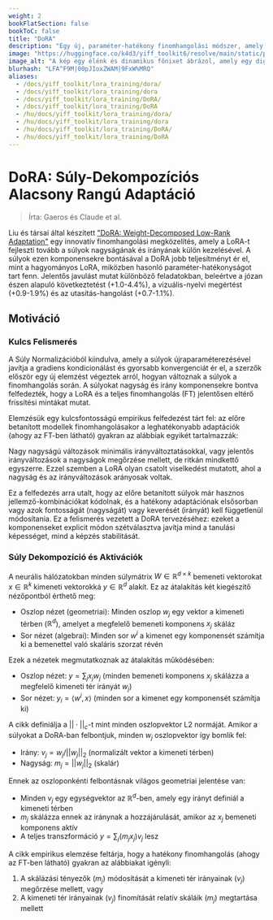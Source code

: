 ```yaml
---
weight: 2
bookFlatSection: false
bookToC: false
title: "DoRA"
description: "Egy új, paraméter-hatékony finomhangolási módszer, amely a betanított súlyokat nagyság és irány komponensekre bontja a hatékonyabb adaptáció érdekében"
image: "https://huggingface.co/k4d3/yiff_toolkit6/resolve/main/static/phoenix.jpg"
image_alt: "A kép egy élénk és dinamikus főnixet ábrázol, amely egy digitális tájból emelkedik ki. A főnix, egy mitikus madár, amelyet gyakran az újjászületéssel és megújulással társítanak, tüzes vörös és narancssárga tollakkal van ábrázolva, amelyek kék és fehér digitális mátrixba olvadnak, ahogy kifelé terjednek. A háttérben egy összetett digitális kódok, rácsok és áramkörök sora látható, amely a főnix organikus formáját a strukturált, technológiai elemekkel ötvözi. Ez az ellentét egy lenyűgöző vizuális metaforát hoz létre a természet és a technológia fúziójára, szimbolizálva az átalakulást és az új lehetőségek megjelenését a digitális világban. A kép vizuálisan lenyűgöző és fogalmilag érdekes, kiemelve az innováció és a megújulás témáit a modern technológia kontextusában."
blurhash: "LFA^F9M|00pJIoxZWAM|9FxW%MRQ"
aliases:
  - /docs/yiff_toolkit/lora_training/dora/
  - /docs/yiff_toolkit/lora_training/dora
  - /docs/yiff_toolkit/lora_training/DoRA/
  - /docs/yiff_toolkit/lora_training/DoRA
  - /hu/docs/yiff_toolkit/lora_training/dora/
  - /hu/docs/yiff_toolkit/lora_training/dora
  - /hu/docs/yiff_toolkit/lora_training/DoRA/
  - /hu/docs/yiff_toolkit/lora_training/DoRA
---
```


<!-- markdownlint-disable MD025 -->

# DoRA: Súly-Dekompozíciós Alacsony Rangú Adaptáció

> Írta: Gaeros és Claude et al.

Liu és társai által készített ["DoRA: Weight-Decomposed Low-Rank Adaptation"](https://arxiv.org/abs/2402.09353) egy innovatív finomhangolási megközelítés, amely a LoRA-t fejleszti tovább a súlyok nagyságának és irányának külön kezelésével. A súlyok ezen komponensekre bontásával a DoRA jobb teljesítményt ér el, mint a hagyományos LoRA, miközben hasonló paraméter-hatékonyságot tart fenn. Jelentős javulást mutat különböző feladatokban, beleértve a józan észen alapuló következtetést (+1.0-4.4%), a vizuális-nyelvi megértést (+0.9-1.9%) és az utasítás-hangolást (+0.7-1.1%).

## Motiváció

### Kulcs Felismerés

A Súly Normalizációból kiindulva, amely a súlyok újraparaméterezésével javítja a gradiens kondicionálást és gyorsabb konvergenciát ér el, a szerzők először egy új elemzést végeztek arról, hogyan változnak a súlyok a finomhangolás során. A súlyokat nagyság és irány komponensekre bontva felfedezték, hogy a LoRA és a teljes finomhangolás (FT) jelentősen eltérő frissítési mintákat mutat.

Elemzésük egy kulcsfontosságú empirikus felfedezést tárt fel: az előre betanított modellek finomhangolásakor a leghatékonyabb adaptációk (ahogy az FT-ben látható) gyakran az alábbiak egyikét tartalmazzák:

Nagy nagyságú változások minimális irányváltoztatásokkal, vagy jelentős irányváltozások a nagyságok megőrzése mellett, de ritkán mindkettő egyszerre. Ezzel szemben a LoRA olyan csatolt viselkedést mutatott, ahol a nagyság és az irányváltozások arányosak voltak.

Ez a felfedezés arra utalt, hogy az előre betanított súlyok már hasznos jellemző-kombinációkat kódolnak, és a hatékony adaptációnak elsősorban vagy azok fontosságát (nagyságát) vagy keverését (irányát) kell függetlenül módosítania. Ez a felismerés vezetett a DoRA tervezéséhez: ezeket a komponenseket explicit módon szétválasztva javítja mind a tanulási képességet, mind a képzés stabilitását.

### Súly Dekompozíció és Aktivációk

A neurális hálózatokban minden súlymátrix $W \in \mathbb{R}^{d \times k}$ bemeneti vektorokat $x \in \mathbb{R}^k$ kimeneti vektorokká $y \in \mathbb{R}^d$ alakít. Ez az átalakítás két kiegészítő nézőpontból érthető meg:

- Oszlop nézet (geometriai): Minden oszlop $w_j$ egy vektor a kimeneti térben ($\mathbb{R}^d$), amelyet a megfelelő bemeneti komponens $x_j$ skáláz
- Sor nézet (algebrai): Minden sor $w^i$ a kimenet egy komponensét számítja ki a bemenettel való skaláris szorzat révén

Ezek a nézetek megmutatkoznak az átalakítás működésében:

- Oszlop nézet: $y = \sum_j x_j w_j$ (minden bemeneti komponens $x_j$ skálázza a megfelelő kimeneti tér irányát $w_j$)
- Sor nézet: $y_i = \langle w^i, x \rangle$ (minden sor a kimenet egy komponensét számítja ki)

A cikk definiálja a $||\cdot||_c$-t mint minden oszlopvektor L2 normáját. Amikor a súlyokat a DoRA-ban felbontjuk, minden $w_j$ oszlopvektor így bomlik fel:

- Irány: $v_j = w_j/||w_j||_2$ (normalizált vektor a kimeneti térben)
- Nagyság: $m_j = ||w_j||_2$ (skalár)

Ennek az oszloponkénti felbontásnak világos geometriai jelentése van:

- Minden $v_j$ egy egységvektor az $\mathbb{R}^d$-ben, amely egy irányt definiál a kimeneti térben
- $m_j$ skálázza ennek az iránynak a hozzájárulását, amikor az $x_j$ bemeneti komponens aktív
- A teljes transzformáció $y = \sum_j (m_j x_j) v_j$ lesz

A cikk empirikus elemzése feltárja, hogy a hatékony finomhangolás (ahogy az FT-ben látható) gyakran az alábbiakat igényli:

1. A skálázási tényezők ($m_j$) módosítását a kimeneti tér irányainak ($v_j$) megőrzése mellett, vagy
2. A kimeneti tér irányainak ($v_j$) finomítását relatív skáláik ($m_j$) megtartása mellett
